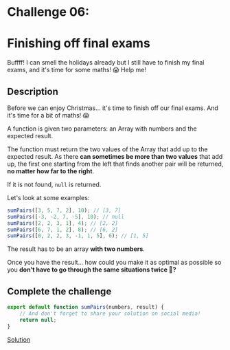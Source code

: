 # Challenge 06:
# Finishing off final exams

Buffff! I can smell the holidays already but I still have to finish my final exams, and it's time for some maths! 😱 Help me!

## Description

Before we can enjoy Christmas... it's time to finish off our final exams. And it's time for a bit of maths! 😱

A function is given two parameters: an Array with numbers and the expected result.

The function must return the two values of the Array that add up to the expected result. As there **can sometimes be more than two values** that add up, the first one starting from the left that finds another pair will be returned, **no matter how far to the right**.

If it is not found, `null` is returned.

Let's look at some examples:

```javascript
sumPairs([3, 5, 7, 2], 10); // [3, 7]
sumPairs([-3, -2, 7, -5], 10); // null
sumPairs([2, 2, 3, 1], 4); // [2, 2]
sumPairs([6, 7, 1, 2], 8); // [6, 2]
sumPairs([0, 2, 2, 3, -1, 1, 5], 6); // [1, 5]
```

The result has to be an array **with two numbers**.

Once you have the result... how could you make it as optimal as possible so you **don't have to go through the same situations twice 🤔?**

## Complete the challenge

```javascript
export default function sumPairs(numbers, result) {
	// And don't forget to share your solution on social media!
	return null;
}
```

[Solution](./js/script.js)
